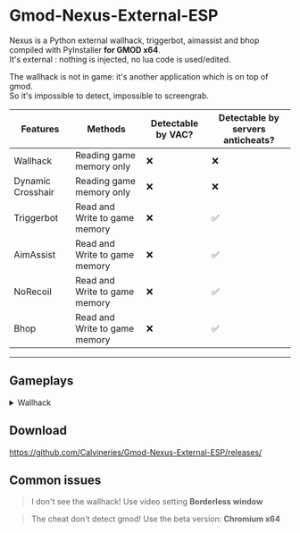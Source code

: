 # Gmod-Nexus-External-ESP  
Nexus is a Python external wallhack, triggerbot, aimassist and bhop compiled with PyInstaller **for GMOD x64**.  
It's external : nothing is injected, no lua code is used/edited.  
  
The wallhack is not in game: it's another application which is on top of gmod.  
So it's impossible to detect, impossible to screengrab.  

|Features|Methods|Detectable by VAC?|Detectable by servers anticheats?
|-|-|-|-|
Wallhack|Reading game memory only|❌|❌
Dynamic Crosshair|Reading game memory only|❌|❌
Triggerbot|Read and Write to game memory|❌|✅
AimAssist|Read and Write to game memory|❌|✅
NoRecoil|Read and Write to game memory|❌|✅
Bhop|Read and Write to game memory|❌|✅
---

## Gameplays
<details>
<summary>Wallhack</summary>
https://www.youtube.com/watch?v=-FNxdR3HOYo
</details>  
  
## Download
https://github.com/Calvineries/Gmod-Nexus-External-ESP/releases/
  
## Common issues
> I don't see the wallhack!
  Use video setting **Borderless window**

> The cheat don't detect gmod!
  Use the beta version: **Chromium x64**
